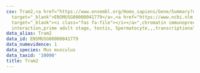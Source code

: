 ```yaml
---
csv: Tram2,<a href="https://www.ensembl.org/Homo_sapiens/Gene/Summary?db=core;g=ENSMUSG00000041779"
  target="_blank">ENSMUSG00000041779</a>,<a href="https://www.ncbi.nlm.nih.gov/pubmed/25450459"
  target="_blank"><i class="fas fa-file"></i></a>",chromatin immunoprecipitation assay,direct
  interaction,prime adult stage, testis, Spermatocyte,,,transcriptional regulation,
data_alias: Tram2
data_id: ENSMUSG00000041779
data_numevidence: 1
data_species: Mus musculus
data_taxid: '10090'
title: Tram2
---
```

